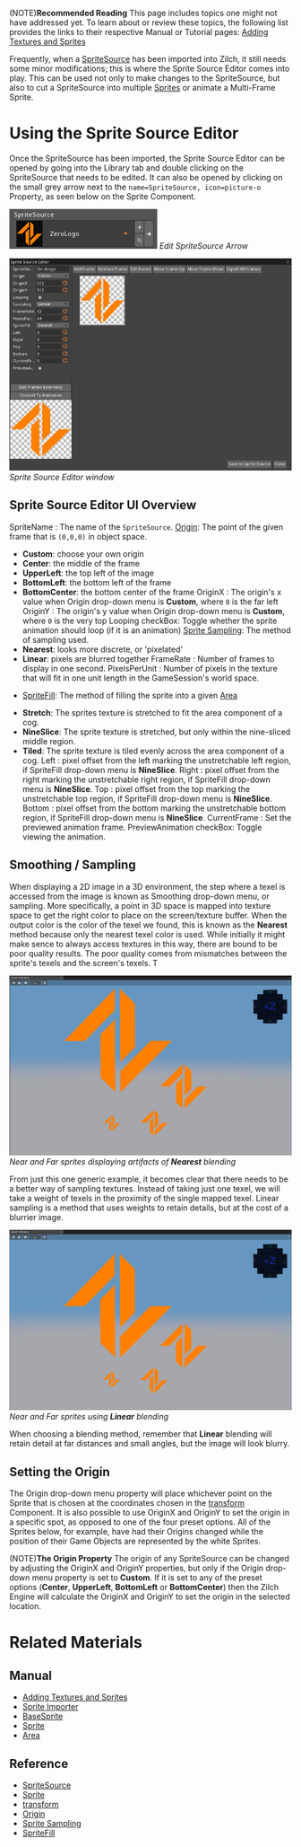 (NOTE)**Recommended Reading** This page includes topics one might not have addressed yet. To learn about or review these topics, the following list provides the links to their respective Manual or Tutorial pages: [Adding Textures and Sprites](../adding_assets/adding_textures_and_sprites.md)

Frequently, when a [SpriteSource](../../../../code_reference/class_reference/spritesource.md) has been imported into Zilch, it still needs some minor modifications; this is where the Sprite Source Editor comes into play. This can be used not only to make changes to the SpriteSource, but also to cut a SpriteSource into multiple [Sprites](../../../../code_reference/class_reference/sprite.md) or animate a Multi-Frame Sprite.

 # Using the Sprite Source Editor
Once the SpriteSource has been imported, the Sprite Source Editor can be opened by going into the Library tab and double clicking on the SpriteSource that needs to be edited. It can also be opened by clicking on the small grey arrow next to the `name=SpriteSource, icon=picture-o` Property, as seen below on the Sprite Component.



![image](https://raw.githubusercontent.com/ZilchEngine/ZilchFiles/master/doc_files/47067.png) *Edit SpriteSource Arrow*




![image](https://raw.githubusercontent.com/ZilchEngine/ZilchFiles/master/doc_files/47069.png) *Sprite Source Editor window*


 ##  Sprite Source Editor UI Overview
SpriteName : The name of the `SpriteSource`.
[Origin](../../../../code_reference/enum_reference.md#origin): The point of the given frame that is `(0,0,0)` in object space.
* **Custom**: choose your own origin
* **Center**: the middle of the frame
* **UpperLeft**: the top left of the image
* **BottomLeft**: the bottom left of the frame
* **BottomCenter**: the bottom center of the frame
OriginX : The origin's x value when Origin drop-down menu is **Custom**, where `0` is the far left
OriginY : The origin's y value when Origin drop-down menu is **Custom**, where `0` is the very top
Looping checkBox: Toggle whether the sprite animation should loop (if it is an animation)
[Sprite Sampling](../../../../code_reference/enum_reference.md#spritesampling): The method of sampling used.
* **Nearest**: looks more discrete, or 'pixelated'
* **Linear**: pixels are blurred together
FrameRate : Number of frames to display in one second.
PixelsPerUnit : Number of pixels in the texture that will fit in one unit length in the GameSession's world space.
- [SpriteFill](../../../../code_reference/enum_reference.md#spritefill): The method of filling the sprite into a given [Area](area.md)
* **Stretch**: The sprites texture is stretched to fit the area component of a cog.
* **NineSlice**: The sprite texture is stretched, but only within the nine-sliced middle region.
* **Tiled**: The sprite texture is tiled evenly across the area component of a cog.
Left : pixel offset from the left marking the unstretchable left region, if SpriteFill drop-down menu is **NineSlice**.
Right : pixel offset from the right marking the unstretchable right region, if SpriteFill drop-down menu is **NineSlice**.
Top : pixel offset from the top marking the unstretchable top region, if SpriteFill drop-down menu is **NineSlice**.
Bottom : pixel offset from the bottom marking the unstretchable bottom region, if SpriteFill drop-down menu is **NineSlice**.
CurrentFrame : Set the previewed animation frame.
PreviewAnimation checkBox: Toggle viewing the animation.

 ##  Smoothing / Sampling
When displaying a 2D image in a 3D environment, the step where a texel is accessed from the image is known as Smoothing drop-down menu, or sampling.  More specifically, a point in 3D space is mapped into texture space to get the right color to place on the screen/texture buffer.  When the output color is the color of the texel we found, this is known as the **Nearest** method because only the nearest texel color is used. While initially it might make sence to always access textures in this way, there are bound to be poor quality results.  The poor quality comes from mismatches between the sprite's texels and the screen's texels.  T




![image](https://raw.githubusercontent.com/ZilchEngine/ZilchFiles/master/doc_files/47073.png) *Near and Far sprites displaying artifacts of **Nearest** blending*


From just this one generic example, it becomes clear that there needs to be a better way of sampling textures.  Instead of taking just one texel, we will take a weight of texels in the proximity of the single mapped texel.  Linear sampling is a method that uses weights to retain details, but at the cost of a blurrier image.



![image](https://raw.githubusercontent.com/ZilchEngine/ZilchFiles/master/doc_files/47075.png) *Near and Far sprites using **Linear** blending*


When choosing a blending method, remember that **Linear** blending will retain detail at far distances and small angles, but the image will look blurry.

 ##  Setting the Origin
The Origin drop-down menu property will place whichever point on the Sprite that is chosen at the coordinates chosen in the [transform](../../../../code_reference/class_reference/transform.md) Component. It is also possible to use OriginX  and OriginY  to set the origin in a specific spot, as opposed to one of the four preset options. All of the Sprites below, for example, have had their Origins changed while the position of their Game Objects are represented by the white Sprites. 

(NOTE)**The Origin Property** The origin of any SpriteSource can be changed by adjusting the OriginX  and OriginY  properties, but only if the Origin drop-down menu property is set to **Custom**. If it is set to any of the preset options (**Center**, **UpperLeft**, **BottomLeft** or **BottomCenter**) then the Zilch Engine will calculate the OriginX  and OriginY  to set the origin in the selected location.

 # Related Materials
 ## Manual
- [Adding Textures and Sprites](../adding_assets/adding_textures_and_sprites.md)
- [Sprite Importer](spriteimporter.md)
- [BaseSprite](basesprite.md)
- [Sprite](../sprites.md)
- [Area](area.md)

 ## Reference
- [SpriteSource](../../../../code_reference/class_reference/spritesource.md)
- [Sprite](../../../../code_reference/class_reference/sprite.md)
- [transform](../../../../code_reference/class_reference/transform.md)
- [Origin](../../../../code_reference/enum_reference.md#origin)
- [Sprite Sampling](../../../../code_reference/enum_reference.md#spritesampling)
- [SpriteFill](../../../../code_reference/enum_reference.md#spritefill) 

 